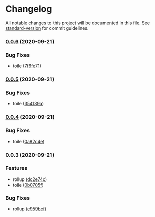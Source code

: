 # Changelog

All notable changes to this project will be documented in this file. See [standard-version](https://github.com/conventional-changelog/standard-version) for commit guidelines.

### [0.0.6](https://upcwangying.github.com/toile/toile/compare/v0.0.5...v0.0.6) (2020-09-21)


### Bug Fixes

* toile ([7f6fe71](https://upcwangying.github.com/toile/toile/commit/7f6fe71b753f835767930caab154010f23a83341))

### [0.0.5](https://upcwangying.github.com/toile/toile/compare/v0.0.4...v0.0.5) (2020-09-21)


### Bug Fixes

* toile ([354139a](https://upcwangying.github.com/toile/toile/commit/354139a9b3a8dc49dac527e73fb98073ba7ae7e2))

### [0.0.4](https://upcwangying.github.com/toile/toile/compare/v0.0.3...v0.0.4) (2020-09-21)


### Bug Fixes

* toile ([0a82c4e](https://upcwangying.github.com/toile/toile/commit/0a82c4e28266a9dec691ae76bd68b7770e4fc13b))

### 0.0.3 (2020-09-21)


### Features

* rollup ([dc2e74c](https://upcwangying.github.com/toile/toile/commit/dc2e74c7b9b1bf95c4e3684069abe9915c3ac2ce))
* toile ([0b0705f](https://upcwangying.github.com/toile/toile/commit/0b0705f6dd80bf779414e64fe0176ce1d3bed81b))


### Bug Fixes

* rollup ([e959bcf](https://upcwangying.github.com/toile/toile/commit/e959bcfde2f92808b3686d33ae9e7ebdad0a6647))

